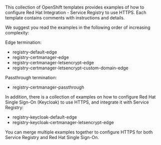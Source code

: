 This collection of OpenShift templates provides examples of how to configure Red Hat Integration - Service Registry to use HTTPS. Each template contains comments with instructions and details.

We suggest you read the examples in the following order of increasing complexity:

Edge termination:

- registry-default-edge
- registry-certmanager-edge
- registry-certmanager-letsencrypt-edge
- registry-certmanager-letsencrypt-custom-domain-edge

Passthrough termination:

- registry-certmanager-passthrough

In addition, there is a collection of examples on how to configure Red Hat Single Sign-On (Keycloak) to use HTTPS, and integrate it with Service Registry:

- registry-keycloak-default-edge
- registry-keycloak-certmanager-letsencrypt-edge

You can merge multiple examples together to configure HTTPS for both Service Registry and Red Hat Single Sign-On.
